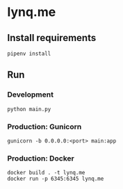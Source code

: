 # lynq.me

## Install requirements

```
pipenv install
```

## Run

### Development

```
python main.py
```

### Production: Gunicorn

```
gunicorn -b 0.0.0.0:<port> main:app
```

### Production: Docker

```
docker build . -t lynq.me
docker run -p 6345:6345 lynq.me
```
